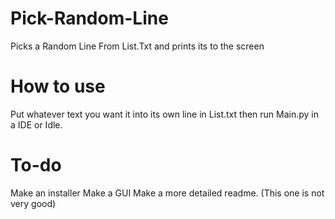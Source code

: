# Pick-Random-Line
Picks a Random Line From List.Txt and prints its to the screen

# How to use
Put whatever text you want it into its own line in List.txt then run Main.py in a IDE or Idle.

# To-do
Make an installer
Make a GUI
Make a more detailed readme. (This one is not very good)
